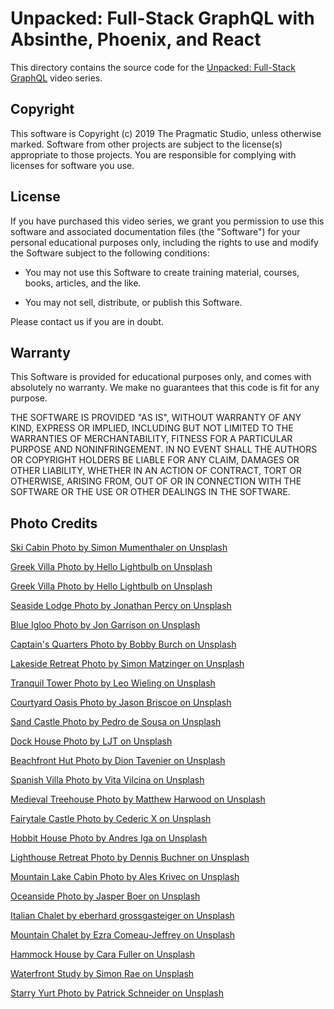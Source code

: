 # Unpacked: Full-Stack GraphQL with Absinthe, Phoenix, and React

This directory contains the source code for the [Unpacked: Full-Stack GraphQL](https://pragmaticstudio.com/courses/unpacked-full-stack-graphql-with-absinthe-phoenix-react) video series.

## Copyright

This software is Copyright (c) 2019 The Pragmatic Studio, unless otherwise marked. Software from other projects are subject to the license(s) appropriate to those projects. You are responsible for complying with licenses for software you use.

## License

If you have purchased this video series, we grant you permission to use this software and associated documentation files (the "Software") for your personal educational purposes only, including the rights to use and modify the Software subject to the following conditions:

- You may not use this Software to create training material,
  courses, books, articles, and the like.

- You may not sell, distribute, or publish this Software.

Please contact us if you are in doubt.

## Warranty

This Software is provided for educational purposes only, and comes with absolutely no warranty. We make no guarantees that this code is fit for any purpose.

THE SOFTWARE IS PROVIDED "AS IS", WITHOUT WARRANTY OF ANY KIND, EXPRESS OR IMPLIED, INCLUDING BUT NOT LIMITED TO THE WARRANTIES OF MERCHANTABILITY, FITNESS FOR A PARTICULAR PURPOSE AND NONINFRINGEMENT. IN NO EVENT SHALL THE AUTHORS OR COPYRIGHT HOLDERS BE LIABLE FOR ANY CLAIM, DAMAGES OR OTHER LIABILITY, WHETHER IN AN ACTION OF CONTRACT, TORT OR OTHERWISE, ARISING FROM,
OUT OF OR IN CONNECTION WITH THE SOFTWARE OR THE USE OR OTHER DEALINGS IN THE SOFTWARE.

## Photo Credits

[Ski Cabin Photo by Simon Mumenthaler on Unsplash](https://unsplash.com/photos/LRnfFgKdVSI)

[Greek Villa Photo by Hello Lightbulb on Unsplash](https://unsplash.com/photos/YC8qqp50BdA)

[Greek Villa Photo by Hello Lightbulb on Unsplash](https://unsplash.com/photos/YC8qqp50BdA)

[Seaside Lodge Photo by Jonathan Percy on Unsplash](https://unsplash.com/photos/Ta4jTmkFCto)

[Blue Igloo Photo by Jon Garrison on Unsplash](https://unsplash.com/photos/AYaHylv7dQ4)

[Captain's Quarters Photo by Bobby Burch on Unsplash](https://unsplash.com/photos/7ghPaPLdmTY)

[Lakeside Retreat Photo by Simon Matzinger on Unsplash](https://unsplash.com/photos/RtTxZBbJe6A)

[Tranquil Tower Photo by Leo Wieling on Unsplash](https://unsplash.com/photos/XgxcGUATna4)

[Courtyard Oasis Photo by Jason Briscoe on Unsplash](https://unsplash.com/photos/76-58HpxvpQ)

[Sand Castle Photo by Pedro de Sousa on Unsplash](https://unsplash.com/photos/VEgbbmNiGGI)

[Dock House Photo by LJT on Unsplash](https://unsplash.com/photos/F2MGFAqAys0)

[Beachfront Hut Photo by Dion Tavenier on Unsplash](https://unsplash.com/photos/h-Qb-9H6Big)

[Spanish Villa Photo by Vita Vilcina on Unsplash](https://unsplash.com/photos/KtOid0FLjqU)

[Medieval Treehouse Photo by Matthew Harwood on Unsplash](https://unsplash.com/photos/THTAP-GzI_8)

[Fairytale Castle Photo by Cederic X on Unsplash](https://unsplash.com/photos/21DP3hytVHw)

[Hobbit House Photo by Andres Iga on Unsplash](https://unsplash.com/photos/7XKkJVw1d8c)

[Lighthouse Retreat Photo by Dennis Buchner on Unsplash](https://unsplash.com/photos/Ov-qfTAVIeE)

[Mountain Lake Cabin Photo by Ales Krivec on Unsplash](https://unsplash.com/photos/ygn9SCQRATg)

[Oceanside Photo by Jasper Boer on Unsplash](https://unsplash.com/photos/CvpWxeAEUOE)

[Italian Chalet by eberhard grossgasteiger on Unsplash](https://unsplash.com/photos/iAkAhmq0bvA)

[Mountain Chalet by Ezra Comeau-Jeffrey on Unsplash](https://unsplash.com/photos/iughe2qhjVs)

[Hammock House by Cara Fuller on Unsplash](https://unsplash.com/photos/BeHRkALwXIw)

[Waterfront Study by Simon Rae on Unsplash](https://unsplash.com/photos/kB_KKcp8uTw)

[Starry Yurt Photo by Patrick Schneider on Unsplash](https://unsplash.com/photos/mdtYgoLsfNk)

